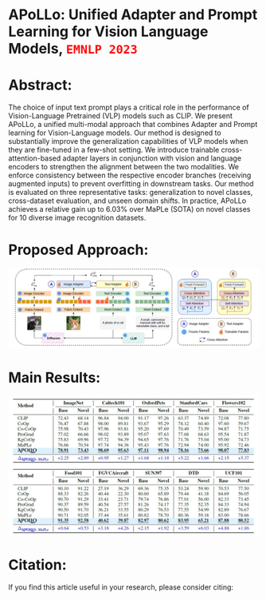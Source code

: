 # APoLLo: Unified Adapter and Prompt Learning for Vision Language Models, <code style="color : red">EMNLP 2023</code> 

# Abstract:
The choice of input text prompt plays a critical role in the performance of Vision-Language Pretrained (VLP) models such as CLIP. We present APoLLo, a unified multi-modal approach that combines Adapter and Prompt learning for Vision-Language models. Our method is designed to substantially improve the generalization capabilities of VLP models when they are fine-tuned in a few-shot setting. We introduce trainable cross-attention-based adapter layers in conjunction with vision and language encoders to strengthen the alignment between the two modalities. We enforce consistency between the respective encoder branches (receiving augmented inputs) to prevent overfitting in downstream tasks. Our method is evaluated on three representative tasks: generalization to novel classes, cross-dataset evaluation, and unseen domain shifts. In practice, APoLLo achieves a relative gain up to 6.03% over MaPLe (SOTA) on novel classes for 10 diverse image recognition datasets.

# Proposed Approach:
![alt text](https://github.com/schowdhury671/APoLLo/blob/main/figs/apollo-diagram.jpg)


# Main Results:
![alt text](https://github.com/schowdhury671/APoLLo/blob/main/figs/apollo-table.jpg)



# Citation:
If you find this article useful in your research, please consider citing:

```


```



